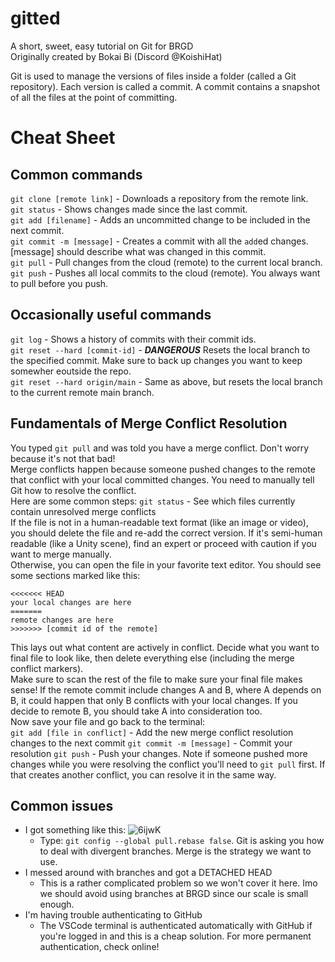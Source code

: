 # gitted
A short, sweet, easy tutorial on Git for BRGD  
Originally created by Bokai Bi (Discord @KoishiHat)

Git is used to manage the versions of files inside a folder (called a Git repository). Each version is called a commit. A commit contains a snapshot of all the files at the point of committing. 

# Cheat Sheet
## Common commands
`git clone [remote link]` - Downloads a repository from the remote link.  
`git status` - Shows changes made since the last commit.  
`git add [filename]` - Adds an uncommitted change to be included in the next commit.  
`git commit -m [message]` - Creates a commit with all the `add`ed changes. [message] should describe what was changed in this commit.  
`git pull` - Pull changes from the cloud (remote) to the current local branch.  
`git push` - Pushes all local commits to the cloud (remote). You always want to pull before you push.  

## Occasionally useful commands
`git log` - Shows a history of commits with their commit ids.  
`git reset --hard [commit-id]` - ***DANGEROUS*** Resets the local branch to the specified commit. Make sure to back up changes you want to keep somewher eoutside the repo.  
`git reset --hard origin/main` - Same as above, but resets the local branch to the current remote main branch.  

## Fundamentals of Merge Conflict Resolution
You typed `git pull` and was told you have a merge conflict. Don't worry because it's not that bad!  
Merge conflicts happen because someone pushed changes to the remote that conflict with your local committed changes. You need to manually tell Git how to resolve the conflict.  
Here are some common steps:
`git status` - See which files currently contain unresolved merge conflicts  
If the file is not in a human-readable text format (like an image or video), you should delete the file and re-add the correct version. If it's semi-human readable (like a Unity scene), find an expert or proceed with caution if you want to merge manually.  
Otherwise, you can open the file in your favorite text editor. You should see some sections marked like this:  
```
<<<<<<< HEAD
your local changes are here
=======
remote changes are here
>>>>>>> [commit id of the remote]
```
This lays out what content are actively in conflict. Decide what you want to final file to look like, then delete everything else (including the merge conflict markers).  
Make sure to scan the rest of the file to make sure your final file makes sense! If the remote commit include changes A and B, where A depends on B, it could happen that only B conflicts with your local changes. If you decide to remote B, you should take A into consideration too.  
Now save your file and go back to the terminal:  
`git add [file in conflict]` - Add the new merge conflict resolution changes to the next commit
`git commit -m [message]` - Commit your resolution
`git push` - Push your changes. Note if someone pushed more changes while you were resolving the conflict you'll need to `git pull` first. If that creates another conflict, you can resolve it in the same way.  

## Common issues
- I got something like this: ![6ijwK](https://github.com/user-attachments/assets/57c5b6ad-43d1-4d83-bb32-a6b7c36c8f36)
  - Type: `git config --global pull.rebase false`. Git is asking you how to deal with divergent branches. Merge is the strategy we want to use.
- I messed around with branches and got a DETACHED HEAD
  - This is a rather complicated problem so we won't cover it here. Imo we should avoid using branches at BRGD since our scale is small enough.
- I'm having trouble authenticating to GitHub
  - The VSCode terminal is authenticated automatically with GitHub if you're logged in and this is a cheap solution. For more permanent authentication, check online!

